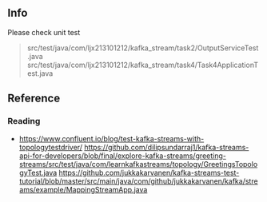 ## Info
Please check unit test

> src/test/java/com/ljx213101212/kafka_stream/task2/OutputServiceTest.java
> src/test/java/com/ljx213101212/kafka_stream/task4/Task4ApplicationTest.java

## Reference 
### Reading
- https://www.confluent.io/blog/test-kafka-streams-with-topologytestdriver/
https://github.com/dilipsundarraj1/kafka-streams-api-for-developers/blob/final/explore-kafka-streams/greeting-streams/src/test/java/com/learnkafkastreams/topology/GreetingsTopologyTest.java
https://github.com/jukkakarvanen/kafka-streams-test-tutorial/blob/master/src/main/java/com/github/jukkakarvanen/kafka/streams/example/MappingStreamApp.java